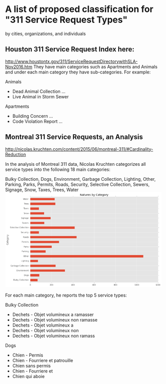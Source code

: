 # A list of proposed classification for "311 Service Request Types" 
by cities, organizations, and individuals

## Houston 311 Service Request Index here:
http://www.houstontx.gov/311/ServiceRequestDirectorywithSLA-Nov2016.htm 
They have main categories such as Apartments and Animals and under each main
category they have sub-categories. For example:
 
Animals
* Dead Animal Collection ...
* Live Animal in Storm Sewer

Apartments
* Building Concern ...
* Code Violation Report ...


## Montreal 311 Service Requests, an Analysis
http://nicolas.kruchten.com/content/2015/06/montreal-311/#Cardinality-Reduction
 
In the analysis of Montreal 311 data, Nicolas Kruchten categorizes all service
types into the following 18 main categories:
 
Bulky Collection, Dogs, Environment, Garbage Collection, Lighting, Other,
Parking, Parks, Permits, Roads, Security, Selective Collection, Sewers,
Signage, Snow, Taxes, Trees, Water
![categories](https://raw.githubusercontent.com/moqri/311-service-classification/master/images/montreal_categories.png) 
 
For each main category, he reports the top 5 service types:
 
Bulky Collection
* Dechets - Objet volumineux a ramasser
* Dechets - Objet volumineux non ramasse
* Dechets - Objet volumineux a
* Dechets - Objet volumineux non
* Dechets - Objet volumineux non ramass

Dogs
* Chien - Permis
* Chien - Fourriere et patrouille
* Chien sans permis
* Chien - Fourriere et
* Chien qui aboie

